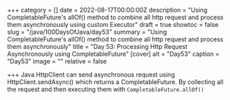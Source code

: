 +++
category = []
date = 2022-08-17T00:00:00Z
description = "Using CompletableFuture's allOf() method to combine all http request and process them asynchronously using custom Executor"
draft = true
showtoc = false
slug = "/java/100DaysOfJava/day53"
summary = "Using CompletableFuture's allOf() method to combine all http request and process them asynchronously"
title = "Day 53: Processing Http Request Asynchronously using CompletableFuture"
[cover]
alt = "Day53"
caption = "Day53"
image = ""
relative = false

+++
Java HttpClient can send asynchronous request using HttpClient.sendAsync() which returns a CompletableFuture. By collecting all the request and then executing them with `CompletableFuture.allOf()`